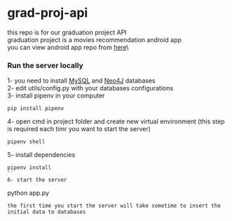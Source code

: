 # grad-proj-api
this repo is for our graduation project API\
graduation project is a movies recommendation android app\
you can view android app repo from [here](https://github.com/eslamalaaeddin/GraduationProject)\
### Run the server locally
1- you need to install [MySQL](https://www.mysql.com/) and [Neo4J](https://neo4j.com/) databases\
2- edit utils/config.py with your databases configurations\
3- install pipenv in your computer
```
pip install pipenv
```
4- open cmd in project folder and create new virtual environment (this step is required each timr you want to start the server)
```
pipenv shell
```
5- install dependencies
```
pipenv install
``
6- start the server
```
python app.py
```
the first time you start the server will take sometime to insert the initial data to databases
